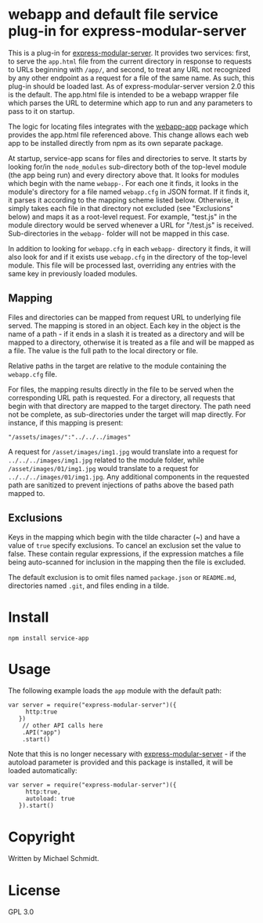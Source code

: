 webapp and default file service plug-in for express-modular-server
==================================================================

This is a plug-in for [express-modular-server](https://github.com/michael-ts/express-modular-server/).  It provides two services: first, to serve the `app.html` file from the current directory in response to requests to URLs beginning with `/app/`, and second, to treat any URL not recognized by any other endpoint as a request for a file of the same name.  As such, this plug-in should be loaded last.  As of express-modular-server version 2.0 this is the default.  The app.html file is intended to be a webapp wrapper file which parses the URL to determine which app to run and any parameters to pass to it on startup.

The logic for locating files integrates with the [webapp-app](https://github.com/michael-ts/webapp-app) package which provides the app.html file referenced above.  This change allows each web app to be installed directly from npm as its own separate package.  

At startup, service-app scans for files and directories to serve.  It starts by looking for/in the `node_modules` sub-directory both of the top-level module (the app being run) and every directory above that.   It looks for modules which begin with the name `webapp-`.  For each one it finds, it looks in the module's directory for a file named `webapp.cfg` in JSON format.  If it finds it, it parses it according to the mapping scheme listed below.  Otherwise, it simply takes each file in that directory not excluded (see "Exclusions" below) and maps it as a root-level request.   For example, "test.js" in the module directory would be served whenever a URL for "/test.js" is received.  Sub-directories in the `webapp-` folder will not be mapped in this case.

In addition to looking for `webapp.cfg` in each `webapp-` directory it finds,  it will also look for and if it exists use `webapp.cfg` in the directory of the top-level module.  This file will be processed last, overriding any entries with the same key in previously loaded modules.

## Mapping

Files and directories can be mapped from request URL to underlying file served.  The mapping is stored in an object.  Each key in the object is the name of a path - if it ends in a slash it is treated as a directory and will be mapped to a directory, otherwise it is treated as a file and will be mapped as a file.  The value is the full path to the local directory or file.

Relative paths in the target are relative to the module containing the `webapp.cfg` file.

For files, the mapping results directly in the file to be served when the corresponding URL path is requested.  For a directory, all requests that begin with that directory are mapped to the target directory.    The path need not be complete, as sub-directories under the target will map directly.  For instance, if this mapping is present:

    "/assets/images/":"../../../images"
   
   A request for `/asset/images/img1.jpg` would translate into a request for `../../../images/img1.jpg` related to the module folder, while `/asset/images/01/img1.jpg` would translate to a request for `../../../images/01/img1.jpg`.  Any additional components in the requested path are sanitized to prevent injections of paths above the based path mapped to.


## Exclusions

Keys in the mapping which begin with the tilde character (~) and have a value of `true` specify exclusions.  To cancel an exclusion set the value to false. These contain regular expressions, if the expression matches a file being auto-scanned for inclusion in the mapping then the file is excluded.

The default exclusion is to omit files named `package.json` or `README.md`, directories named `.git`, and files ending in a tilde.

# Install

    npm install service-app

# Usage

The following example loads the `app` module with the default path:

    var server = require("express-modular-server")({
         http:true
       })
        // other API calls here
        .API("app")
        .start()

Note that this is no longer necessary with [express-modular-server](https://github.com/michael-ts/express-modular-server/) - if the autoload parameter is provided and this package is installed, it will be loaded automatically:

    var server = require("express-modular-server")({
         http:true,
         autoload: true
       }).start()


# Copyright

Written by Michael Schmidt.

# License

GPL 3.0
